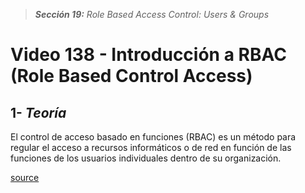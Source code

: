 > _**Sección 19:** Role Based Access Control: Users & Groups_

# Video 138 - Introducción a RBAC (Role Based Control Access)

## 1- _Teoría_

El control de acceso basado en funciones (RBAC) es un método para regular el acceso a recursos informáticos o de red en función de las funciones de los usuarios individuales dentro de su organización.

[source](https://kubernetes.io/docs/reference/access-authn-authz/rbac/)
